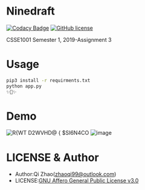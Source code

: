 # Ninedraft
[![Codacy Badge](https://api.codacy.com/project/badge/Grade/2e2f4192234447de91525dca2b501311)](https://app.codacy.com/app/ZhaoQi99/Ninedraft?utm_source=github.com&utm_medium=referral&utm_content=ZhaoQi99/Ninedraft&utm_campaign=Badge_Grade_Dashboard)
[![GitHub license](https://img.shields.io/github/license/ZhaoQi99/Ninedraft.svg)](https://github.com/ZhaoQi99/Ninedraft/blob/master/LICENSE)

CSSE1001 Semester 1, 2019-Assignment 3
# Usage
```bash
pip3 install -r requirments.txt
python app.py
✨🍰✨
```
# Demo
![R{WT D2WVHD@ { $SI6N4CO](https://user-images.githubusercontent.com/25344334/59263412-975b9500-8c73-11e9-939c-e2c611ea9889.png)
![image](https://user-images.githubusercontent.com/25344334/59263563-dee22100-8c73-11e9-89d7-d6cf8d7bef35.png)
# LICENSE & Author
* Author:Qi Zhao([zhaoqi99@outlook.com](mailto:zhaoqi99@outlook.com))
* LICENSE:[GNU Affero General Public License v3.0](https://github.com/ZhaoQi99/Ninedraft/blob/master/LICENSE)
